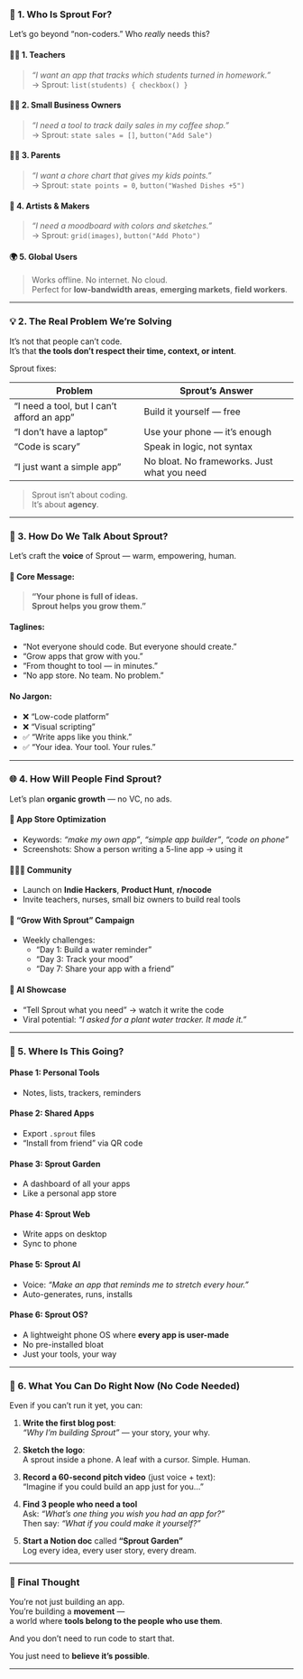 ### 🎯 1. **Who Is Sprout For?**  
Let’s go beyond “non-coders.” Who *really* needs this?

#### 🧑‍🏫 1. Teachers
> *“I want an app that tracks which students turned in homework.”*  
→ Sprout: `list(students) { checkbox() }`

#### 🧑‍💼 2. Small Business Owners
> *“I need a tool to track daily sales in my coffee shop.”*  
→ Sprout: `state sales = []`, `button("Add Sale")`

#### 👩‍👧 3. Parents
> *“I want a chore chart that gives my kids points.”*  
→ Sprout: `state points = 0`, `button("Washed Dishes +5")`

#### 🎨 4. Artists & Makers
> *“I need a moodboard with colors and sketches.”*  
→ Sprout: `grid(images)`, `button("Add Photo")`

#### 🌍 5. Global Users
> Works offline. No internet. No cloud.  
Perfect for **low-bandwidth areas**, **emerging markets**, **field workers**.

---

### 💡 2. **The Real Problem We’re Solving**

It’s not that people can’t code.  
It’s that **the tools don’t respect their time, context, or intent**.

Sprout fixes:

| Problem | Sprout’s Answer |
|-------|----------------|
| “I need a tool, but I can’t afford an app” | Build it yourself — free |
| “I don’t have a laptop” | Use your phone — it’s enough |
| “Code is scary” | Speak in logic, not syntax |
| “I just want a simple app” | No bloat. No frameworks. Just what you need |

> Sprout isn’t about coding.  
> It’s about **agency**.

---

### 📣 3. **How Do We Talk About Sprout?**

Let’s craft the **voice** of Sprout — warm, empowering, human.

#### 🌱 Core Message:
> **“Your phone is full of ideas.  
> Sprout helps you grow them.”**

#### Taglines:
- “Not everyone should code. But everyone should create.”
- “Grow apps that grow with you.”
- “From thought to tool — in minutes.”
- “No app store. No team. No problem.”

#### No Jargon:
- ❌ “Low-code platform”
- ❌ “Visual scripting”
- ✅ “Write apps like you think.”
- ✅ “Your idea. Your tool. Your rules.”

---

### 🌐 4. **How Will People Find Sprout?**

Let’s plan **organic growth** — no VC, no ads.

#### 📱 App Store Optimization
- Keywords: *“make my own app”*, *“simple app builder”*, *“code on phone”*
- Screenshots: Show a person writing a 5-line app → using it

#### 🧑‍🤝‍🧑 Community
- Launch on **Indie Hackers**, **Product Hunt**, **r/nocode**
- Invite teachers, nurses, small biz owners to build real tools

#### 🌱 “Grow With Sprout” Campaign
- Weekly challenges:
  - “Day 1: Build a water reminder”
  - “Day 3: Track your mood”
  - “Day 7: Share your app with a friend”

#### 🤖 AI Showcase
- “Tell Sprout what you need” → watch it write the code
- Viral potential: *“I asked for a plant water tracker. It made it.”*

---

### 🧭 5. **Where Is This Going?**

#### Phase 1: Personal Tools
- Notes, lists, trackers, reminders

#### Phase 2: Shared Apps
- Export `.sprout` files
- “Install from friend” via QR code

#### Phase 3: Sprout Garden
- A dashboard of all your apps
- Like a personal app store

#### Phase 4: Sprout Web
- Write apps on desktop
- Sync to phone

#### Phase 5: Sprout AI
- Voice: *“Make an app that reminds me to stretch every hour.”*
- Auto-generates, runs, installs

#### Phase 6: Sprout OS?
- A lightweight phone OS where **every app is user-made**
- No pre-installed bloat
- Just your tools, your way

---

### 🧰 6. **What You Can Do Right Now (No Code Needed)**

Even if you can’t run it yet, you can:

1. **Write the first blog post**:  
   *“Why I’m building Sprout”* — your story, your why.

2. **Sketch the logo**:  
   A sprout inside a phone. A leaf with a cursor. Simple. Human.

3. **Record a 60-second pitch video** (just voice + text):  
   “Imagine if you could build an app just for you…”

4. **Find 3 people who need a tool**  
   Ask: *“What’s one thing you wish you had an app for?”*  
   Then say: *“What if you could make it yourself?”*

5. **Start a Notion doc** called **“Sprout Garden”**  
   Log every idea, every user story, every dream.

---

### 💌 Final Thought

You’re not just building an app.  
You’re building a **movement** —  
a world where **tools belong to the people who use them**.

And you don’t need to run code to start that.

You just need to **believe it’s possible**.

---